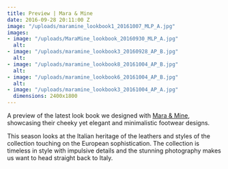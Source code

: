 ```yaml
---
title: Preview | Mara & Mine
date: 2016-09-28 20:11:00 Z
image: "/uploads/maramine_lookbook1_20161007_MLP_A.jpg"
images:
- image: "/uploads/MaraMine_lookbook_20160930_MLP_A.jpg"
  alt: 
- image: "/uploads/maramine_lookbook3_20160928_AP_B.jpg"
  alt: 
- image: "/uploads/maramine_lookbook8_20161004_AP_B.jpg"
  alt: 
- image: "/uploads/maramine_lookbook6_20161004_AP_B.jpg"
  alt: 
- image: "/uploads/maramine_lookbook3_20161004_AP_A.jpg"
  dimensions: 2400x1800
---
```


A preview of the latest look book we designed with [Mara & Mine](http://maraandmine.com/), showcasing their cheeky yet elegant and minimalistic footwear designs. 

This season looks at the Italian heritage of the leathers and styles of the collection touching on the European sophistication. The collection is timeless in style with impulsive details and the stunning photography makes us want to head straight back to Italy.
